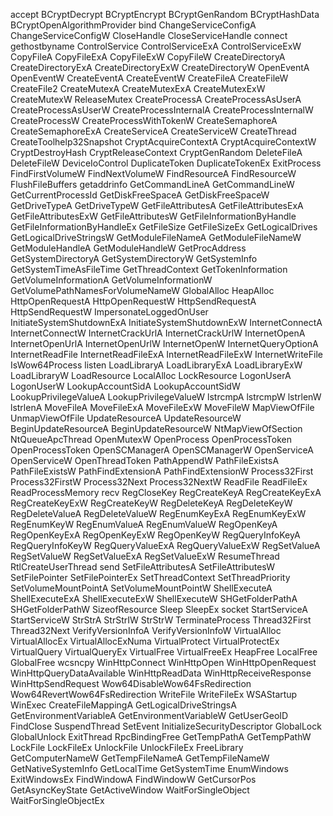 accept
BCryptDecrypt
BCryptEncrypt
BCryptGenRandom
BCryptHashData
BCryptOpenAlgorithmProvider
bind
ChangeServiceConfigA
ChangeServiceConfigW
CloseHandle
CloseServiceHandle
connect
gethostbyname
ControlService
ControlServiceExA
ControlServiceExW
CopyFileA
CopyFileExA
CopyFileExW
CopyFileW
CreateDirectoryA
CreateDirectoryExA
CreateDirectoryExW
CreateDirectoryW
OpenEventA
OpenEventW
CreateEventA
CreateEventW
CreateFileA
CreateFileW
CreateFile2
CreateMutexA
CreateMutexExA
CreateMutexExW
CreateMutexW
ReleaseMutex
CreateProcessA
CreateProcessAsUserA
CreateProcessAsUserW
CreateProcessInternalA
CreateProcessInternalW
CreateProcessW
CreateProcessWithTokenW
CreateSemaphoreA
CreateSemaphoreExA
CreateServiceA
CreateServiceW
CreateThread
CreateToolhelp32Snapshot
CryptAcquireContextA
CryptAcquireContextW
CryptDestroyHash
CryptReleaseContext
CryptGenRandom
DeleteFileA
DeleteFileW
DeviceIoControl
DuplicateToken
DuplicateTokenEx
ExitProcess
FindFirstVolumeW
FindNextVolumeW
FindResourceA
FindResourceW
FlushFileBuffers
getaddrinfo
GetCommandLineA
GetCommandLineW
GetCurrentProcessId
GetDiskFreeSpaceA
GetDiskFreeSpaceW
GetDriveTypeA
GetDriveTypeW
GetFileAttributesA
GetFileAttributesExA
GetFileAttributesExW
GetFileAttributesW
GetFileInformationByHandle
GetFileInformationByHandleEx
GetFileSize
GetFileSizeEx
GetLogicalDrives
GetLogicalDriveStringsW
GetModuleFileNameA
GetModuleFileNameW
GetModuleHandleA
GetModuleHandleW
GetProcAddress
GetSystemDirectoryA
GetSystemDirectoryW
GetSystemInfo
GetSystemTimeAsFileTime
GetThreadContext
GetTokenInformation
GetVolumeInformationA
GetVolumeInformationW
GetVolumePathNamesForVolumeNameW
GlobalAlloc
HeapAlloc
HttpOpenRequestA
HttpOpenRequestW
HttpSendRequestA
HttpSendRequestW
ImpersonateLoggedOnUser
InitiateSystemShutdownExA
InitiateSystemShutdownExW
InternetConnectA
InternetConnectW
InternetCrackUrlA
InternetCrackUrlW
InternetOpenA
InternetOpenUrlA
InternetOpenUrlW
InternetOpenW
InternetQueryOptionA
InternetReadFile
InternetReadFileExA
InternetReadFileExW
InternetWriteFile
IsWow64Process
listen
LoadLibraryA
LoadLibraryExA
LoadLibraryExW
LoadLibraryW
LoadResource
LocalAlloc
LockResource
LogonUserA
LogonUserW
LookupAccountSidA
LookupAccountSidW
LookupPrivilegeValueA
LookupPrivilegeValueW
lstrcmpA
lstrcmpW
lstrlenW
lstrlenA
MoveFileA
MoveFileExA
MoveFileExW
MoveFileW
MapViewOfFile
UnmapViewOfFile
UpdateResourceA
UpdateResourceW
BeginUpdateResourceA
BeginUpdateResourceW
NtMapViewOfSection
NtQueueApcThread
OpenMutexW
OpenProcess
OpenProcessToken
OpenProcessToken
OpenSCManagerA
OpenSCManagerW
OpenServiceA
OpenServiceW
OpenThreadToken
PathAppendW
PathFileExistsA
PathFileExistsW
PathFindExtensionA
PathFindExtensionW
Process32First
Process32FirstW
Process32Next
Process32NextW
ReadFile
ReadFileEx
ReadProcessMemory
recv
RegCloseKey
RegCreateKeyA
RegCreateKeyExA
RegCreateKeyExW
RegCreateKeyW
RegDeleteKeyA
RegDeleteKeyW
RegDeleteValueA
RegDeleteValueW
RegEnumKeyExA
RegEnumKeyExW
RegEnumKeyW
RegEnumValueA
RegEnumValueW
RegOpenKeyA
RegOpenKeyExA
RegOpenKeyExW
RegOpenKeyW
RegQueryInfoKeyA
RegQueryInfoKeyW
RegQueryValueExA
RegQueryValueExW
RegSetValueA
RegSetValueW
RegSetValueExA
RegSetValueExW
ResumeThread
RtlCreateUserThread
send
SetFileAttributesA
SetFileAttributesW
SetFilePointer
SetFilePointerEx
SetThreadContext
SetThreadPriority
SetVolumeMountPointA
SetVolumeMountPointW
ShellExecuteA
ShellExecuteExA
ShellExecuteExW
ShellExecuteW
SHGetFolderPathA
SHGetFolderPathW
SizeofResource
Sleep
SleepEx
socket
StartServiceA
StartServiceW
StrStrA
StrStrIW
StrStrW
TerminateProcess
Thread32First
Thread32Next
VerifyVersionInfoA
VerifyVersionInfoW
VirtualAlloc
VirtualAllocEx
VirtualAllocExNuma
VirtualProtect
VirtualProtectEx
VirtualQuery
VirtualQueryEx
VirtualFree
VirtualFreeEx
HeapFree
LocalFree
GlobalFree
wcsncpy
WinHttpConnect
WinHttpOpen
WinHttpOpenRequest
WinHttpQueryDataAvailable
WinHttpReadData
WinHttpReceiveResponse
WinHttpSendRequest
Wow64DisableWow64FsRedirection
Wow64RevertWow64FsRedirection
WriteFile
WriteFileEx
WSAStartup
WinExec
CreateFileMappingA
GetLogicalDriveStringsA
GetEnvironmentVariableA
GetEnvironmentVariableW
GetUserGeoID
FindClose
SuspendThread
SetEvent
InitializeSecurityDescriptor
GlobalLock
GlobalUnlock
ExitThread
RpcBindingFree
GetTempPathA
GetTempPathW
LockFile
LockFileEx
UnlockFile
UnlockFileEx
FreeLibrary
GetComputerNameW
GetTempFileNameA
GetTempFileNameW
GetNativeSystemInfo
GetLocalTime
GetSystemTime
EnumWindows
ExitWindowsEx
FindWindowA
FindWindowW
GetCursorPos
GetAsyncKeyState
GetActiveWindow
WaitForSingleObject
WaitForSingleObjectEx